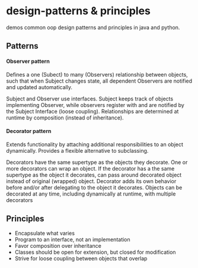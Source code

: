 # design-patterns & principles
demos common oop design patterns and principles in java and python.

## Patterns
#### Observer pattern
Defines a one (Subect) to many (Observers) relationship between objects, such that when Subject changes state, all dependent Observers are notified and updated automatically.

Subject and Observer use interfaces. 
Subject keeps track of objects implementing Observer, while observers register with and are notified by the Subject Interface (loose coupling). 
Relationships are determined at runtime by composition (instead of inheritance).

#### Decorator pattern
Extends functionality by attaching additional responsibilities to an object dynamically. Provides a flexible alternative to subclassing.

Decorators have the same supertype as the objects they decorate.
One or more decorators can wrap an object.
If the decorator has a the same supertype as the object it decorates, can pass around decorated object instead of original (wrapped) object.
Decorator adds its own behavior before and/or after delegating to the object it decorates.
Objects can be decorated at any time, including dynamically at runtime, with multiple decorators


## Principles
- Encapsulate what varies
- Program to an interface, not an implementation
- Favor composition over inheritance
- Classes should be open for extension, but closed for modification
- Strive for loose coupling between objects that overlap
